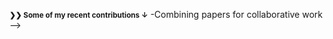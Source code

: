 
<small><strong>❯❯ Some of my recent contributions ↓</strong></small>
-Combining papers for collaborative work
-->
